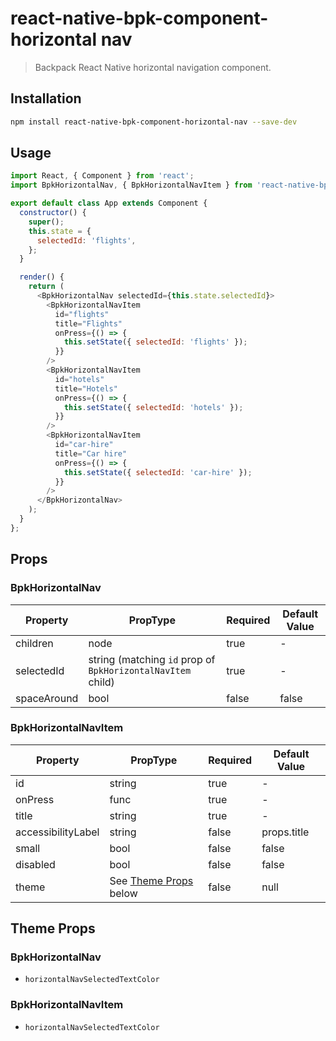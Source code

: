 # react-native-bpk-component-horizontal nav

> Backpack React Native horizontal navigation component.

## Installation

```sh
npm install react-native-bpk-component-horizontal-nav --save-dev
```

## Usage

```js
import React, { Component } from 'react';
import BpkHorizontalNav, { BpkHorizontalNavItem } from 'react-native-bpk-component-horizontal-nav';

export default class App extends Component {
  constructor() {
    super();
    this.state = {
      selectedId: 'flights',
    };
  }

  render() {
    return (
      <BpkHorizontalNav selectedId={this.state.selectedId}>
        <BpkHorizontalNavItem
          id="flights"
          title="Flights"
          onPress={() => {
            this.setState({ selectedId: 'flights' });
          }}
        />
        <BpkHorizontalNavItem
          id="hotels"
          title="Hotels"
          onPress={() => {
            this.setState({ selectedId: 'hotels' });
          }}
        />
        <BpkHorizontalNavItem
          id="car-hire"
          title="Car hire"
          onPress={() => {
            this.setState({ selectedId: 'car-hire' });
          }}
        />
      </BpkHorizontalNav>
    );
  }
};
```

## Props

### BpkHorizontalNav

| Property            | PropType                                                    | Required | Default Value |
| -----------         | ----------------------------------------------------------- | -------- | ------------- |
| children            | node                                                        | true     | -             |
| selectedId          | string (matching `id` prop of `BpkHorizontalNavItem` child) | true     | -             |
| spaceAround         | bool                                                        | false    | false         |

### BpkHorizontalNavItem

| Property            | PropType                              | Required | Default Value |
| -----------         | ------------------------------------- | -------- | ------------- |
| id                  | string                                | true     | -             |
| onPress             | func                                  | true     | -             |
| title               | string                                | true     | -             |
| accessibilityLabel  | string                                | false    | props.title   |
| small               | bool                                  | false    | false         |
| disabled            | bool                                  | false    | false         |
| theme               | See [Theme Props](#theme-props) below | false    | null          |


## Theme Props

### BpkHorizontalNav

* `horizontalNavSelectedTextColor`

### BpkHorizontalNavItem

* `horizontalNavSelectedTextColor`
